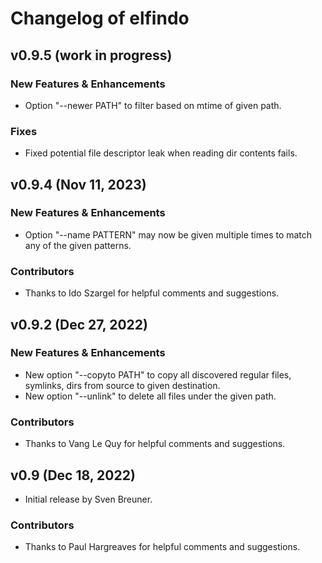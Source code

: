 # Changelog of elfindo

## v0.9.5 (work in progress)

### New Features & Enhancements
* Option "--newer PATH" to filter based on mtime of given path.

### Fixes
* Fixed potential file descriptor leak when reading dir contents fails.

## v0.9.4 (Nov 11, 2023)

### New Features & Enhancements
* Option "--name PATTERN" may now be given multiple times to match any of the given patterns.

### Contributors
* Thanks to Ido Szargel for helpful comments and suggestions.

## v0.9.2 (Dec 27, 2022)

### New Features & Enhancements
* New option "--copyto PATH" to copy all discovered regular files, symlinks, dirs from source to given destination.
* New option "--unlink" to delete all files under the given path.

### Contributors
* Thanks to Vang Le Quy for helpful comments and suggestions.

## v0.9 (Dec 18, 2022)
* Initial release by Sven Breuner.

### Contributors
* Thanks to Paul Hargreaves for helpful comments and suggestions.
